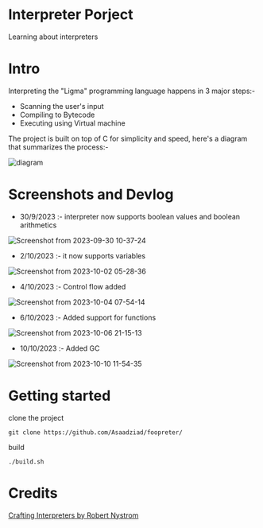 # Interpreter Porject

Learning about interpreters

# Intro
Interpreting the "Ligma" programming language happens in 3 major steps:-
* Scanning the user's input
* Compiling to Bytecode
* Executing using Virtual machine

The project is built on top of C for simplicity and speed, here's a diagram that summarizes the process:-

![diagram](https://github.com/Asaadziad/foopreter/assets/108868994/aa39a925-ada1-4663-a036-7729b2ce3261)

# Screenshots and Devlog
- 30/9/2023 :- interpreter now supports boolean values and boolean arithmetics

 ![Screenshot from 2023-09-30 10-37-24](https://github.com/Asaadziad/foopreter/assets/108868994/1df66072-c5e4-4bfe-abc5-d5d590e5cdb0)

- 2/10/2023 :- it now supports variables

![Screenshot from 2023-10-02 05-28-36](https://github.com/Asaadziad/foopreter/assets/108868994/2870b0b9-abf9-46dc-a44f-c5239a262604)

- 4/10/2023 :- Control flow added 

![Screenshot from 2023-10-04 07-54-14](https://github.com/Asaadziad/foopreter/assets/108868994/5b5a4559-7f44-4058-8487-f9adb8235800)

- 6/10/2023 :- Added support for functions

![Screenshot from 2023-10-06 21-15-13](https://github.com/Asaadziad/foopreter/assets/108868994/44d9e1d9-9b48-42ad-95c9-2c464ddc42f1)

- 10/10/2023 :- Added GC

![Screenshot from 2023-10-10 11-54-35](https://github.com/Asaadziad/foopreter/assets/108868994/2ecc1a7b-1cae-43c9-a0cf-7ac689858d02)


# Getting started

clone the project
```
git clone https://github.com/Asaadziad/foopreter/
```
build

```
./build.sh
```

# Credits
[Crafting Interpreters by Robert Nystrom](https://craftinginterpreters.com/)

